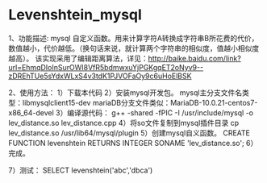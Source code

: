 # Levenshtein_mysql
1、功能描述:
mysql 自定义函数。用来计算字符A转换成字符串B所花费的代价，数值越小，代价越低。（换句话来说，就计算两个字符串的相似度，值越小相似度越高）。
该实现采用了编辑距离算法，详见：http://baike.baidu.com/link?url=EhmqDIoInSurOWI8VfR5bdmwxuYjPGKgqET2oNyv9--zDREhTUe5sYdxWLxS4v3tdK1PJVOFaOy9c6uHoElBSK

2、使用方法：
  1）下载本代码
  2）安装mysql开发包。
      mysql主分支文件名类型：libmysqlclient15-dev
      mariaDB分支文件类似：MariaDB-10.0.21-centos7-x86_64-devel
  3）编译源代码：
      g++ -shared -fPIC -I /usr/include/mysql -o lev_distance.so lev_distance.cpp 
  4）将so文件复制到mysql插件目录
      cp lev_distance.so /usr/lib64/mysql/plugin
  5）创建mysql自义函数。
      CREATE FUNCTION levenshtein RETURNS INTEGER SONAME 'lev_distance.so';
  6）完成。
  
  7）测试：
      SELECT levenshtein('abc','dbca')
